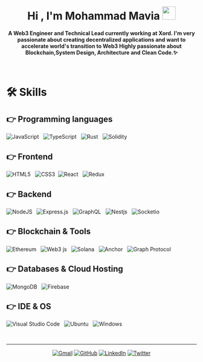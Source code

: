 <h1 align="center">Hi , I'm Mohammad Mavia <img src="https://media.giphy.com/media/hvRJCLFzcasrR4ia7z/giphy.gif" width="35"></h1>
<h4 align="center">A Web3 Engineer and Technical Lead currently working at Xord. I'm very passionate about creating decentralized applications and want to accelerate world's transition to Web3 Highly passionate about Blockchain,System Design, Architecture and Clean Code.✨
</h4>
<br>



# 🛠️ Skills

## 👉 Programming languages

![JavaScript](https://img.shields.io/badge/javascript-%23323330.svg?style=for-the-badge&logo=javascript&logoColor=%23F7DF1E) &nbsp; ![TypeScript](https://img.shields.io/badge/typescript-%23007ACC.svg?style=for-the-badge&logo=typescript&logoColor=white) &nbsp; ![Rust](https://img.shields.io/badge/Rust-000000?style=for-the-badge&logo=rust&logoColor=white) &nbsp; ![Solidity](https://img.shields.io/badge/Solidity-e6e6e6?style=for-the-badge&logo=solidity&logoColor=black)



## 👉 Frontend

![HTML5](https://img.shields.io/badge/html5-%23E34F26.svg?style=for-the-badge&logo=html5&logoColor=white) &nbsp; ![CSS3](https://img.shields.io/badge/css3-%231572B6.svg?style=for-the-badge&logo=css3&logoColor=white) &nbsp;![React](https://img.shields.io/badge/react-%2320232a.svg?style=for-the-badge&logo=react&logoColor=%2361DAFB)  &nbsp; ![Redux](https://img.shields.io/badge/redux-%23593d88.svg?style=for-the-badge&logo=redux&logoColor=white) 
## 👉 Backend

![NodeJS](https://img.shields.io/badge/node.js-6DA55F?style=for-the-badge&logo=node.js&logoColor=white) &nbsp; ![Express.js](https://img.shields.io/badge/express.js-%23404d59.svg?style=for-the-badge&logo=express&logoColor=%2361DAFB) &nbsp; ![GraphQL](https://img.shields.io/badge/-GraphQL-E10098?style=for-the-badge&logo=graphql&logoColor=white)
 &nbsp; ![Nestjs](https://img.shields.io/badge/nestjs-E0234E?style=for-the-badge&logo=nestjs&logoColor=white)
  &nbsp; ![Socketio](https://img.shields.io/badge/Socket.io-010101?&style=for-the-badge&logo=Socket.io&logoColor=white)

## 👉 Blockchain & Tools 

![Ethereum](https://img.shields.io/badge/Ethereum-3C3C3D?style=for-the-badge&logo=Ethereum&logoColor=white) &nbsp; ![Web3 js](https://img.shields.io/badge/web3.js-F16822?style=for-the-badge&logo=web3.js&logoColor=white) &nbsp; ![Solana](https://img.shields.io/badge/solana-%23007ACC.svg?style=for-the-badge&logo=solana&logoColor=white&color=1a1e99)
 &nbsp; ![Anchor](https://img.shields.io/badge/anchor-E0234E?style=for-the-badge&logo=anchor&logoColor=white)
  &nbsp; ![Graph Protocol]( https://img.shields.io/badge/GraphProtocol-%23007ACC.svg?style=for-the-badge&logo=TheGraph&logoColor=white&color=630b5f)
 

## 👉 Databases & Cloud Hosting

![MongoDB](https://img.shields.io/badge/MongoDB-%234ea94b.svg?style=for-the-badge&logo=mongodb&logoColor=white) &nbsp; ![Firebase](https://img.shields.io/badge/firebase-%23039BE5.svg?style=for-the-badge&logo=firebase) &nbsp;

## 👉 IDE & OS

![Visual Studio Code](https://img.shields.io/badge/Visual%20Studio%20Code-0078d7.svg?style=for-the-badge&logo=visual-studio-code&logoColor=white) &nbsp; ![Ubuntu](https://img.shields.io/badge/Ubuntu-E95420?style=for-the-badge&logo=ubuntu&logoColor=white) &nbsp; ![Windows](https://img.shields.io/badge/Windows-0078D6?style=for-the-badge&logo=windows&logoColor=white)

<br />
<hr/>

<p align="center">
	<a href="mailto:mauwia.atif@gmail.com"><img src="https://img.icons8.com/bubbles/50/000000/gmail.png" alt="Gmail"/></a>
	<a href="https://github.com/mauwia"><img src="https://img.icons8.com/bubbles/50/000000/github.png" alt="GitHub"/></a>
	<a href="https://www.linkedin.com/in/muhammad-mavia-bba2811b6/"><img src="https://img.icons8.com/bubbles/50/000000/linkedin.png" alt="LinkedIn"/></a>
	<a href="https://twitter.com/bazz1799"><img src="https://img.icons8.com/bubbles/50/000000/twitter-circled.png" alt="Twitter"/></a>
</p>
